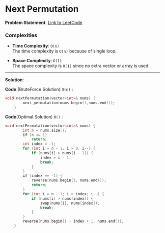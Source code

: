 
# Next Permutation

**Problem Statement**:
[Link to LeetCode](https://leetcode.com/problems/next-permutation/)

### Complexities

- **Time Complexity**: `O(n)`  
  The time complexity is `O(n)` because of single loop.

- **Space Complexity**: `O(1)`  
  The space complexity is `O(1)` since no extra vector or array is used.

---

**Solution**:

**Code** (BruteForce Solution) `O(n)` :
```cpp
void nextPermutation(vector<int>& nums) {
        next_permutation(nums.begin(),nums.end());
    }
```
**Code**(Optimal Solution) `O()` :
```cpp
void nextPermutation(vector<int>& nums) {
        int n = nums.size();
        if (n <= 1)
            return;
        int index = -1;
        for (int i = n - 1; i > 0; i--) {
            if (nums[i] > nums[i - 1]) {
                index = i - 1;
                break;
            }
        }
        if (index == -1) {
            reverse(nums.begin(), nums.end());
            return;
        }
        for (int i = n - 1; i > index; i--) {
            if (nums[i] > nums[index]) {
                swap(nums[i], nums[index]);
                break;
            }
        }
        reverse(nums.begin() + index + 1, nums.end());
    }
```

